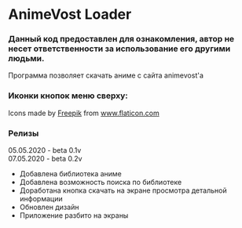 # AnimeVost Loader

### Данный код предоставлен для ознакомления, автор не несет ответственности за использование его другими людьми.

Программа позволяет скачать аниме с сайта animevost'a

### Иконки кнопок меню сверху:
<div>Icons made by <a href="https://www.flaticon.com/authors/freepik" title="Freepik">Freepik</a> from <a href="https://www.flaticon.com/" title="Flaticon">www.flaticon.com</a></div>



### Релизы
05.05.2020 - beta 0.1v  
07.05.2020 - beta 0.2v  
* Добавлена библиотека аниме
* Добавлена возможность поиска по библиотеке
* Доработана кнопка скачать на экране просмотра детальной информации
* Обновлен дизайн
* Приложение разбито на экраны


